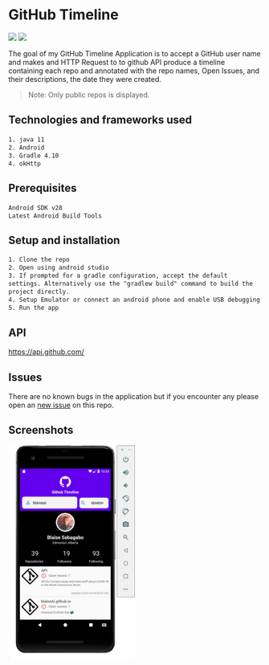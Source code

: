 # GitHub Timeline

![](https://img.shields.io/badge/Android-project-brightgreen.svg)
![](https://img.shields.io/badge/Language-Java%20-orange.svg)

The goal of  my GitHub Timeline Application  is to  accept a GitHub user name and makes and HTTP Request to to github API produce a timeline containing each repo and annotated with the repo names, Open Issues, and their descriptions, the date they were created. 
> Note: Only public repos is displayed.
 ## Technologies and frameworks used
    1. java 11
    2. Android
    3. Gradle 4.10
    4. okHttp

## Prerequisites
    Android SDK v28
    Latest Android Build Tools

## Setup and installation
    1. Clone the repo
    2. Open using android studio
    3. If prompted for a gradle configuration, accept the default settings. Alternatively use the "gradlew build" command to build the project directly.
    4. Setup Emulator or connect an android phone and enable USB debugging
    5. Run the app


## API
https://api.github.com/

## Issues
There are no known bugs in the application but if you encounter any please open an [new issue](https://github.com/blaiseAI/githubtimeline/issues/new) on this repo.

## Screenshots
<img src="screen1.png" alt="screenshot" width="50%"/>

